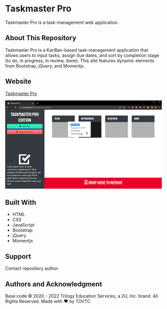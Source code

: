 # Taskmaster Pro
Taskmaster Pro is a task-management web application.

## About This Repository
Taskmaster Pro is a KanBan-based task-management application that allows users to input tasks, assign due dates, and sort by completion stage (to do, in progress, in review, done). This site features dynamic elements from Bootstrap, jQuery, and Momentjs.

## Website
[Taskmaster Pro](https://tovtc.github.io/taskmaster-pro-scscbc/)

![Taskmaster Pro](./taskmaster-pro.png?raw=true "Taskmaster Pro")

## Built With
* HTML
* CSS
* JavaScript
* Bootstrap
* jQuery
* Momentjs

## Support
Contact repository author.

## Authors and Acknowledgment
Base code © 2020 - 2022 Trilogy Education Services, a 2U, Inc. brand. All Rights Reserved.
Made with ❤️ by TOVTC